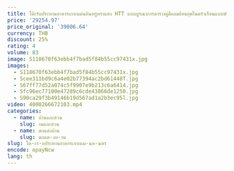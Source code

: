 ```yaml
---
title: โต๊ะรับประทานอาหารเกาะแผ่นหินหรูหราแสง HTT แบบบูรณาการตารางคู่มือลมย้อนยุคในครัวเรือนแบบพับเก็บได้
price: '29254.97'
price_original: '39006.64'
currency: THB
discount: 25%
rating: 4
volume: 83
image: S118670f63ebb4f7bad5f84b55cc97431x.jpg
images:
  - S118670f63ebb4f7bad5f84b55cc97431x.jpg
  - Scee311bd9c6a4e02b77394ac2bd61448T.jpg
  - S67ff77d52a074c5f9907e9b213c6a6414.jpg
  - Sfc96ec77100e47289c6cde43866de1250.jpg
  - S90ca29f3b49146b19d567ad1a2b3ec95l.jpg
video: 4000266672103.mp4
categories:
  - name: บ้านและสวน
    slug: านและสวน
  - name: ตกแต่งบ้าน
    slug: ตกแต-งบ-าน
slug: โต-ะร-บประทานอาหารเกาะแผ-นห-นหร
encode: opayNcw
lang: th
---
```

  